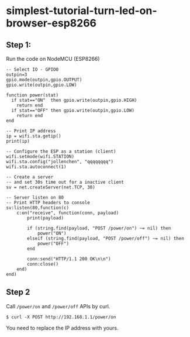 # simplest-tutorial-turn-led-on-browser-esp8266

## Step 1:

Run the code on NodeMCU (ESP8266)

```
-- Select IO - GPIO0 
outpin=3  
gpio.mode(outpin,gpio.OUTPUT)  
gpio.write(outpin,gpio.LOW)

function power(stat)  
  if stat=="ON"  then gpio.write(outpin,gpio.HIGH) 
    return end
  if stat=="OFF" then gpio.write(outpin,gpio.LOW) 
    return end
end

-- Print IP address
ip = wifi.sta.getip()  
print(ip)

-- Configure the ESP as a station (client)
wifi.setmode(wifi.STATION)  
wifi.sta.config("jollenchen", "qqqqqqqq")  
wifi.sta.autoconnect(1)

-- Create a server
-- and set 30s time out for a inactive client
sv = net.createServer(net.TCP, 30)

-- Server listen on 80
-- Print HTTP headers to console
sv:listen(80,function(c)  
    c:on("receive", function(conn, payload)
        print(payload)

        if (string.find(payload, "POST /power/on") ~= nil) then
            power("ON")
        elseif (string.find(payload, "POST /power/off") ~= nil) then
            power("OFF")
        end

        conn:send("HTTP/1.1 200 OK\n\n")
        conn:close()
    end)
end)  
```

## Step 2

Call ```/power/on``` and ```/power/off``` APIs by curl.

```
$ curl -X POST http://192.168.1.1/power/on
```

You need to replace the IP address with yours.
